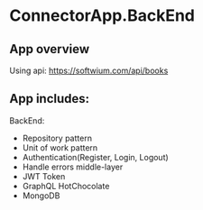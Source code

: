 # ConnectorApp.BackEnd

## App overview
Using api: https://softwium.com/api/books 

## App includes:</br>
BackEnd: </br>
- Repository pattern
- Unit of work pattern
- Authentication(Register, Login, Logout)
- Handle errors middle-layer
- JWT Token
- GraphQL HotChocolate
- MongoDB </br>
